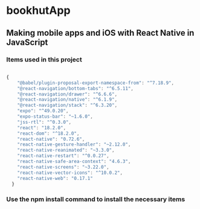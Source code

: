 # bookhutApp
## Making mobile apps and iOS with React Native in JavaScript
### Items used in this project
```JavaScript

{
    "@babel/plugin-proposal-export-namespace-from": "^7.18.9",
    "@react-navigation/bottom-tabs": "^6.5.11",
    "@react-navigation/drawer": "^6.6.6",
    "@react-navigation/native": "^6.1.9",
    "@react-navigation/stack": "^6.3.20",
    "expo": "^49.0.20",
    "expo-status-bar": "~1.6.0",
    "jss-rtl": "^0.3.0",
    "react": "18.2.0",
    "react-dom": "^18.2.0",
    "react-native": "0.72.6",
    "react-native-gesture-handler": "~2.12.0",
    "react-native-reanimated": "~3.3.0",
    "react-native-restart": "^0.0.27",
    "react-native-safe-area-context": "4.6.3",
    "react-native-screens": "~3.22.0",
    "react-native-vector-icons": "^10.0.2",
    "react-native-web": "0.17.1"
  }
```
### Use the npm install command to install the necessary items
